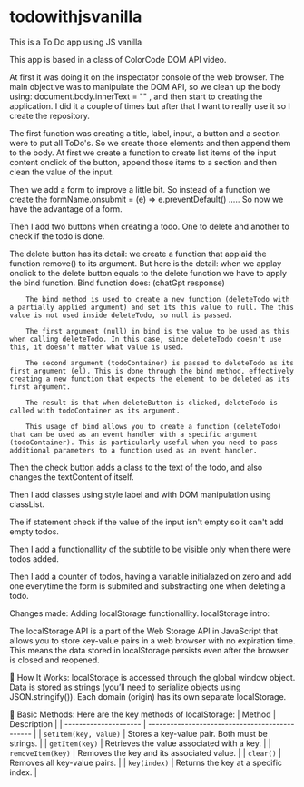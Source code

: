 # todowithjsvanilla
This is a To Do app using JS vanilla

This app is based in a class of ColorCode DOM API video.

At first it was doing it on the inspectator console of the web browser.
The main objective was to manipulate the DOM API, so we clean up the body using: document.body.innerText = "" , and then start to creating the application. I did it a couple of times but after that I want to really use it so I create the repository.

The first function was creating a title, label, input, a button and a section were to put all ToDo's. So we create those elements and then append them to the body. At first we create a function to create list items of the input content onclick of the button, append those items to a section and then clean the value of the input.

Then we add a form to improve a little bit. So instead of a function we create the formName.onsubmit = (e) => e.preventDefault() .....
So now we have the advantage of a form.

Then I add two buttons when creating a todo. One to delete and another to check if the todo is done.

The delete button has its detail: we create a function that applaid the function remove() to its argument. But here is the detail: when we applay onclick to the delete button equals to the delete function we have to apply the bind function. Bind function does: (chatGpt response)

        The bind method is used to create a new function (deleteTodo with a partially applied argument) and set its this value to null. The this value is not used inside deleteTodo, so null is passed.

        The first argument (null) in bind is the value to be used as this when calling deleteTodo. In this case, since deleteTodo doesn't use this, it doesn't matter what value is used.

        The second argument (todoContainer) is passed to deleteTodo as its first argument (el). This is done through the bind method, effectively creating a new function that expects the element to be deleted as its first argument.

        The result is that when deleteButton is clicked, deleteTodo is called with todoContainer as its argument.

        This usage of bind allows you to create a function (deleteTodo) that can be used as an event handler with a specific argument (todoContainer). This is particularly useful when you need to pass additional parameters to a function used as an event handler.

Then the check button adds a class to the text of the todo, and also changes the textContent of itself.

Then I add classes using style label and with DOM manipulation using classList.

The if statement check if the value of the input isn't empty so it can't add empty todos.

Then I add a functionallity of the subtitle to be visible only when there were todos added.

Then I add a counter of todos, having a variable initialazed on zero and add one everytime the form is submited and substracting one when deleting a todo.


Changes made: Adding localStorage functionallity.
localStorage intro:

The localStorage API is a part of the Web Storage API in JavaScript that allows you to store key-value pairs in a web browser with no expiration time. This means the data stored in localStorage persists even after the browser is closed and reopened.

🔧 How It Works:
localStorage is accessed through the global window object.
Data is stored as strings (you’ll need to serialize objects using JSON.stringify()).
Each domain (origin) has its own separate localStorage.

🧰 Basic Methods:
Here are the key methods of localStorage:
| Method                | Description                                    |
| --------------------- | ---------------------------------------------- |
| `setItem(key, value)` | Stores a key-value pair. Both must be strings. |
| `getItem(key)`        | Retrieves the value associated with a key.     |
| `removeItem(key)`     | Removes the key and its associated value.      |
| `clear()`             | Removes all key-value pairs.                   |
| `key(index)`          | Returns the key at a specific index.           |
